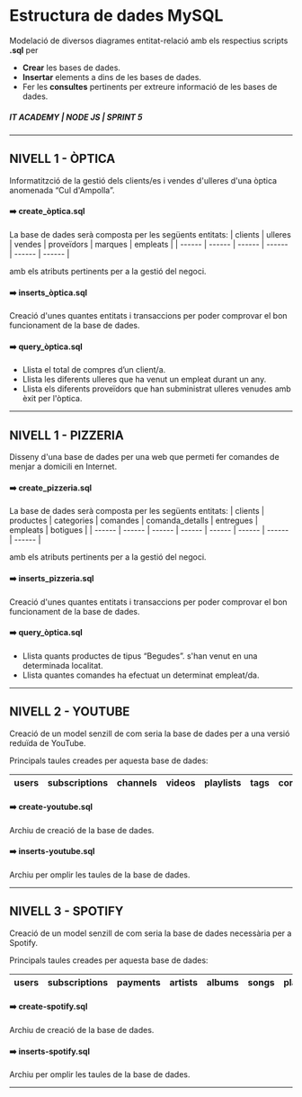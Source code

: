 # Estructura de dades MySQL

Modelació de diversos diagrames entitat-relació amb els respectius scripts **.sql** per
- **Crear** les bases de dades.
- **Insertar** elements a dins de les bases de dades.
- Fer les **consultes** pertinents per extreure informació de les bases de dades.

##### IT ACADEMY | NODE JS | SPRINT 5
-------------------------

## NIVELL 1 - ÒPTICA
Informatitzció de la gestió dels clients/es i vendes d'ulleres d'una òptica anomenada “Cul d'Ampolla”.

#### :arrow_right: **create_òptica.sql**

La base de dades serà composta per les següents entitats:
| clients | ulleres | vendes | proveïdors | marques | empleats |
| ------ | ------ | ------ | ------ | ------ | ------ |

amb els atributs pertinents per a la gestió del negoci.


#### :arrow_right: **inserts_òptica.sql**

Creació d'unes quantes entitats i transaccions per poder comprovar el bon funcionament de la base de dades.


#### :arrow_right: **query_òptica.sql**

- Llista el total de compres d’un client/a.
- Llista les diferents ulleres que ha venut un empleat durant un any.
- Llista els diferents proveïdors que han subministrat ulleres venudes amb èxit per l'òptica.

-----------------------------

## NIVELL 1 - PIZZERIA

Disseny d'una base de dades per una web que permeti fer comandes de menjar a domicili en Internet.

#### :arrow_right: **create_pizzeria.sql**

La base de dades serà composta per les següents entitats:
| clients | productes | categories | comandes | comanda_detalls | entregues | empleats | botigues |
| ------ | ------ | ------ | ------ | ------ | ------ | ------ | ------ |

amb els atributs pertinents per a la gestió del negoci.

#### :arrow_right: **inserts_pizzeria.sql**

Creació d'unes quantes entitats i transaccions per poder comprovar el bon funcionament de la base de dades.


#### :arrow_right: **query_òptica.sql**

- Llista quants productes de tipus “Begudes”. s'han venut en una determinada localitat.
- Llista quantes comandes ha efectuat un determinat empleat/da.

-----------------------------

## NIVELL 2 - YOUTUBE

Creació de un model senzill de com seria la base de dades per a una versió reduïda de YouTube.

Principals taules creades per aquesta base de dades:

| users | subscriptions | channels | videos | playlists | tags | comments | 
| ------ | ------ | ------ | ------ | ------ | ------ | ------ |

#### :arrow_right: **create-youtube.sql**

Archiu de creació de la base de dades.

#### :arrow_right: **inserts-youtube.sql**

Archiu per omplir les taules de la base de dades.

---------------------------------------

## NIVELL 3 - SPOTIFY

Creació de un model senzill de com seria la base de dades necessària per a Spotify.

Principals taules creades per aquesta base de dades:

| users | subscriptions | payments | artists | albums | songs | playlists | favorite_albums | favorite_songs | follows |
| ------ | ------ | ------ | ------ | ------ | ------ | ------ | ------ | ------ | ------ |

#### :arrow_right: **create-spotify.sql**

Archiu de creació de la base de dades.

#### :arrow_right: **inserts-spotify.sql**

Archiu per omplir les taules de la base de dades.

---------------------------------------

